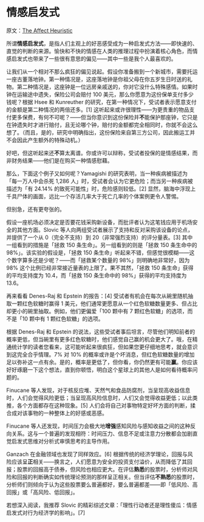 # 情感启发式

原文：[The Affect Heuristic](https://www.readthesequences.com/The-Affect-Heuristic)

所谓**情感启发式**，是指人们主观上的好恶感受成为一种启发式方法——即快速的、直觉的判断的来源。愉快和不快的情感在人类的推理过程中扮演着核心角色，而情感启发式也带来了一些很有意思的偏见——其中一些是我个人最喜欢的。

让我们从一个相对不那么疯狂的偏见说起。假设你准备搬到一个新城市，需要托运一座古董落地钟。第一种情况是，这座落地钟是你祖父母在你五岁生日时送的礼物。第二种情况是，这座钟是一位远房亲戚送的，你对它没什么特殊感情。如果时钟在运输途中遗失，保险公司会赔付 100 美元，那么你愿意为这份保单支付多少钱呢？根据 Hsee 和 Kunreuther 的研究，在第一种情况下，受试者表示愿意支付的金额是第二种情况的两倍还多。[1] 这听起来或许很理性——为更贵重的物品支付更多保费，有何不可呢？——但当你意识到这份保险并**不**能保护那座钟，它只是在钟遗失时才进行赔付，且无论哪个钟，赔付的金额都完全相同时，你就不会这么想了。（而且，是的，研究中明确指出，这份保险来自第三方公司，因此搬运工并不会因此产生额外的特殊动机。）

好吧，但这听起来还**不**算太离谱。你或许可以辩称，受试者投保的是情感结果，而非财务结果——他们是在购买一种情感慰藉。

那么，下面这个例子又如何呢？Yamagishi 的研究表明，当一种疾病被描述为「每一万人中会杀死 1,286 人」时，受试者会认为它更危险；而当另一种疾病被描述为「有 24.14% 的致死可能性」时，危险感则较低。[2] 显然，脑海中浮现上千具尸体的画面，远比一个存活几率大于死亡几率的个体案例更令人警惕。

但别急，还有更夸张的。

假设一座机场必须决定是否要花钱采购新设备，而批评者认为这笔钱应用于机场安全的其他方面。Slovic 等人向两组受试者展示了支持和反对采购该设备的论点，并提供了一个从 0（完全不支持）到 20（非常强烈支持）的评分量表。[3] 其中一组看到的措施是「拯救 150 条生命」。另一组看到的则是「拯救 150 条生命中的 98%」。该实验的假设是，「拯救 150 条生命」听起来不错，但感觉很模糊——这个数字算多还是少呢？——而「拯救某个数量的 98%」则明确地非常好，因为 98% 这个比例已经非常接近量表的上限了。果不其然，「拯救 150 条生命」获得的平均支持度为 10.4，而「拯救 150 条生命中的 98%」获得的平均支持度为 13.6。

再来看看 Denes-Raj 和 Epstein 的报告：[4] 受试者有机会在每次从碗里随机抽取一颗红色软糖时赢得 1 美元，他们通常更愿意从一个红色软糖数量更多、但占比却更小的碗里抽取。例如，他们更偏爱「100 颗中有 7 颗红色软糖」的选项，而不是「10 颗中有 1 颗红色软糖」的选项。

根据 Denes-Raj 和 Epstein 的说法，这些受试者事后坦言，尽管他们明知前者的概率更低，但当碗里有更多红色软糖时，他们感觉自己赢的机会更大了。哦，在精通统计学的读者您看来，这可能听起来很疯狂，但如果您更仔细地思考，就会意识到这完全合乎情理。7% 对 10% 的概率或许是个坏消息，但红色软糖数量的增加足以弥补这一点有余。是的，概率是更低了，但你看，你仍然更有可能**赢**。你应该好好琢磨一下这个想法，直到你顿悟，明白这个星球上的其他人是如何看待概率问题的。

Finucane 等人发现，对于核反应堆、天然气和食品防腐剂，当呈现高收益信息时，人们会觉得风险更低；当呈现高风险信息时，人们又会觉得收益更低；以此类推，各个方面都存在这种现象。[5] 人们会将自己对事物特定好坏方面的判断，揉合成对该事物的一种整体上的好感或恶感。

Finucane 等人还发现，时间压力会极大地**增强**感知风险与感知收益之间的这种反向关系。这与一个普遍的发现相符：时间压力、信息不足或注意力分散都会加剧直觉启发式思维对分析式审慎思考的主导作用。

Ganzach 在金融领域也发现了同样效应。[6] 根据传统的经济学理论，回报与风险应该呈**正**相关——换言之，人们愿意为安全的投资支付溢价，从而降低了其回报；股票的回报高于债券，但风险也相应更大。在评估**熟悉**的股票时，分析师对风险和回报的判断确实如传统理论预测的那样呈正相关。但当评估**不熟悉**的股票时，分析师们则倾向于认为这些股票要么普遍都好，要么普遍都差——即「低风险、高回报」或「高风险、低回报」。

若想深入阅读，我推荐 Slovic 的精彩综述文章：「理性行动者还是理性傻瓜：情感启发式对行为经济学的影响」。[7]
